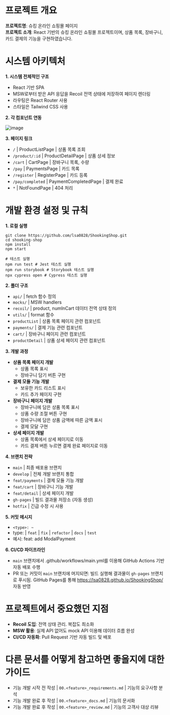 # 프로젝트 개요
**프로젝트명**: 슈킹 온라인 쇼핑몰 페이지<br>
**프로젝트 소개**: React 기반의 슈킹 온라인 쇼핑몰 프로젝트이며, 상품 목록, 장바구니, 카드 결제의 기능을 구현하였습니다. 

# 시스템 아키텍처
**1. 시스템 전체적인 구조**
- React 기반 SPA
- MSW로부터 받은 API 응답을 Recoil 전역 상태에 저장하여 페이지 렌더링
- 라우팅은 React Router 사용
- 스타일은 Tailwind CSS 사용

**2. 각 컴포넌트 연동**

![image](https://github.com/user-attachments/assets/faa3f597-794e-495a-a7be-149b5411a0ed)


**3. 페이지 링크**
- `/` | ProductListPage | 상품 목록 조회
- `/product/:id` | ProductDetailPage | 상품 상세 정보
- `/cart` | CartPage | 장바구니 목록, 수량
- `/pay` | PaymentsPage | 카드 목록
- `/register` | RegisterPage | 카드 등록
- `/pay/completed` | PaymentCompletedPage | 결제 완료
- `*` | NotFoundPage | 404 처리

# 개발 환경 설정 및 규칙
**1. 로컬 실행**<br>
```
git clone https://github.com/lsa0828/ShookingShop.git
cd shooking-shop
npm install
npm start

# 테스트 실행
npm run test # Jest 테스트 실행
npm run storybook # Storybook 테스트 실행
npx cypress open # Cypress 테스트 실행
```

**2. 폴더 구조**
- `api/` | fetch 함수 정의
- `mocks/` | MSW handlers
- `recoil/` | product, numInCart 데이터 전역 상태 정의
- `utils/` | format 함수
- `productList` | 상품 목록 페이지 관련 컴포넌트
- `payments/` | 결제 기능 관련 컴포넌트
- `cart/` | 장바구니 페이지 관련 컴포넌트
- `productDetail` | 상품 상세 페이지 관련 컴포넌트

**3. 개발 과정**
- **상품 목록 페이지 개발**
  - 상품 목록 표시
  - 장바구니 담기 버튼 구현
- **결제 모듈 기능 개발**
  - 보유한 카드 리스트 표시
  - 카드 추가 페이지 구현
- **장바구니 페이지 개발**
  - 장바구니에 담은 상품 목록 표시
  - 상품 수량 조절 버튼 구현
  - 장바구니에 담은 상품 금액에 따른 금액 표시
  - 결제 모달 구현
- **상세 페이지 개발**
  - 상품 목록에서 상세 페이지로 이동
  - 카드 결제 버튼 누르면 결제 완료 페이지로 이동

**4. 브랜치 전략**<br>
- `main` | 최종 배포용 브랜치
- `develop` | 전체 개발 브랜치 통합
- `feat/payments` | 결제 모듈 기능 개발
- `feat/cart` | 장바구니 기능 개발
- `feat/detail` | 상세 페이지 개발
- `gh-pages` | 빌드 결과물 저장소 (자동 생성)
- `hotfix` | 긴급 수정 시 사용

**5. 커밋 메시지**<br>
- `<type>: ~`
- type: | `feat` | `fix` | `refactor` | `docs` | `test`
- 예시: feat: add ModalPayment

**6. CI/CD 파이프라인**
- `main` 브랜치에서 .github/workflows/main.yml를 이용해 GitHub Actions 기반 자동 배포 수행
- PR 또는 커밋이 `main` 브랜치에 머지되면: 빌드 실행해 결과물이 `gh-pages` 브랜치로 푸시됨. GitHub Pages를 통해 https://lsa0828.github.io/ShookingShop/ 자동 반영

# 프로젝트에서 중요했던 지점
- **Recoil 도입**: 전역 상태 관리. 복잡도 최소화
- **MSW 활용**: 실제 API 없어도 mock API 이용해 데이터 흐름 완성
- **CI/CD 자동화**: Pull Request 기반 자동 빌드 및 배포

# 다른 문서를 어떻게 참고하면 좋을지에 대한 가이드
- 기능 개발 시작 전 작성 | `00.<feature>_requirements.md` | 기능의 요구사항 분석
- 기능 개발 완료 후 작성 | `00.<feature>_docs.md` | 기능의 문서화
- 기능 개발 완료 후 작성 | `00.<feature>_review.md` | 기능의 고객사 대상 리뷰
